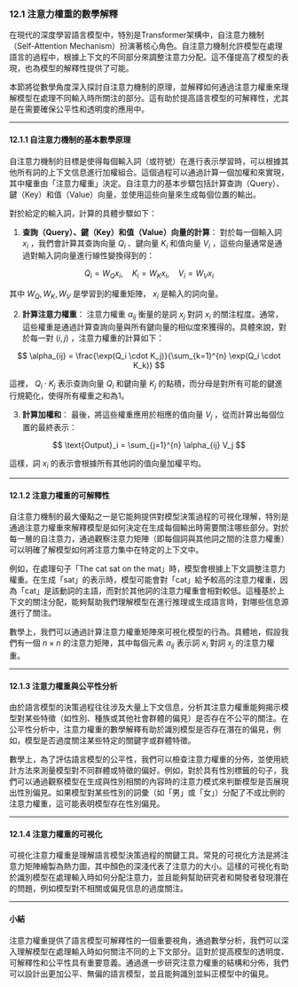 
### **12.1 注意力權重的數學解釋**

在現代的深度學習語言模型中，特別是Transformer架構中，自注意力機制（Self-Attention Mechanism）扮演著核心角色。自注意力機制允許模型在處理語言的過程中，根據上下文的不同部分來調整注意力分配。這不僅提高了模型的表現，也為模型的解釋性提供了可能。

本節將從數學角度深入探討自注意力機制的原理，並解釋如何通過注意力權重來理解模型在處理不同輸入時所關注的部分。這有助於提高語言模型的可解釋性，尤其是在需要確保公平性和透明度的應用中。

---

#### **12.1.1 自注意力機制的基本數學原理**

自注意力機制的目標是使得每個輸入詞（或符號）在進行表示學習時，可以根據其他所有詞的上下文信息進行加權組合。這個過程可以通過計算一個加權和來實現，其中權重由「注意力權重」決定。自注意力的基本步驟包括計算查詢（Query）、鍵（Key）和值（Value）向量，並使用這些向量來生成每個位置的輸出。

對於給定的輸入詞，計算的具體步驟如下：

1. **查詢（Query）、鍵（Key）和值（Value）向量的計算**：
   對於每一個輸入詞  $x_i$ ，我們會計算其查詢向量  $Q_i$ 、鍵向量  $K_i$  和值向量  $V_i$ ，這些向量通常是通過對輸入詞向量進行線性變換得到的：

```math
   Q_i = W_Q x_i, \quad K_i = W_K x_i, \quad V_i = W_V x_i

```
   其中  $W_Q, W_K, W_V$  是學習到的權重矩陣， $x_i$  是輸入的詞向量。

2. **計算注意力權重**：
   注意力權重  $\alpha_{ij}$  衡量的是詞  $x_j$  對詞  $x_i$  的關注程度。通常，這些權重是通過計算查詢向量與所有鍵向量的相似度來獲得的。具體來說，對於每一對  $(i, j)$ ，注意力權重的計算如下：

```math
   \alpha_{ij} = \frac{\exp(Q_i \cdot K_j)}{\sum_{k=1}^{n} \exp(Q_i \cdot K_k)}

```
   這裡， $Q_i \cdot K_j$  表示查詢向量  $Q_i$  和鍵向量  $K_j$  的點積，而分母是對所有可能的鍵進行規範化，使得所有權重之和為1。

3. **計算加權和**：
   最後，將這些權重應用於相應的值向量  $V_j$ ，從而計算出每個位置的最終表示：

```math
   \text{Output}_i = \sum_{j=1}^{n} \alpha_{ij} V_j

```
   這樣，詞  $x_i$  的表示會根據所有其他詞的值向量加權平均。

---

#### **12.1.2 注意力權重的可解釋性**

自注意力機制的最大優點之一是它能夠提供對模型決策過程的可視化理解，特別是通過注意力權重來解釋模型是如何決定在生成每個輸出時需要關注哪些部分。對於每一層的自注意力，通過觀察注意力矩陣（即每個詞與其他詞之間的注意力權重）可以明確了解模型如何將注意力集中在特定的上下文中。

例如，在處理句子「The cat sat on the mat」時，模型會根據上下文調整注意力權重。在生成「sat」的表示時，模型可能會對「cat」給予較高的注意力權重，因為「cat」是該動詞的主語，而對於其他詞的注意力權重會相對較低。這種基於上下文的關注分配，能夠幫助我們理解模型在進行推理或生成語言時，對哪些信息源進行了關注。

數學上，我們可以通過計算注意力權重矩陣來可視化模型的行為。具體地，假設我們有一個  $n \times n$  的注意力矩陣，其中每個元素  $\alpha_{ij}$  表示詞  $x_i$  對詞  $x_j$  的注意力權重。

---

#### **12.1.3 注意力權重與公平性分析**

由於語言模型的決策過程往往涉及大量上下文信息，分析其注意力權重能夠揭示模型對某些特徵（如性別、種族或其他社會群體的偏見）是否存在不公平的關注。在公平性分析中，注意力權重的數學解釋有助於識別模型是否存在潛在的偏見，例如，模型是否過度關注某些特定的關鍵字或群體特徵。

數學上，為了評估語言模型的公平性，我們可以檢查注意力權重的分佈，並使用統計方法來測量模型對不同群體或特徵的偏好。例如，對於具有性別標籤的句子，我們可以通過觀察模型在生成與性別相關的內容時的注意力模式來判斷模型是否展現出性別偏見。如果模型對某些性別的詞彙（如「男」或「女」）分配了不成比例的注意力權重，這可能表明模型存在性別偏見。

---

#### **12.1.4 注意力權重的可視化**

可視化注意力權重是理解語言模型決策過程的關鍵工具。常見的可視化方法是將注意力矩陣繪製為熱力圖，其中顏色的深淺代表了注意力的大小。這樣的可視化有助於識別模型在處理輸入時如何分配注意力，並且能夠幫助研究者和開發者發現潛在的問題，例如模型對不相關或偏見信息的過度關注。

---

#### **小結**

注意力權重提供了語言模型可解釋性的一個重要視角，通過數學分析，我們可以深入理解模型在處理輸入時如何關注不同的上下文部分。這對於提高模型的透明度、可解釋性和公平性具有重要意義。通過進一步研究注意力權重的結構和分佈，我們可以設計出更加公平、無偏的語言模型，並且能夠識別並糾正模型中的偏見。